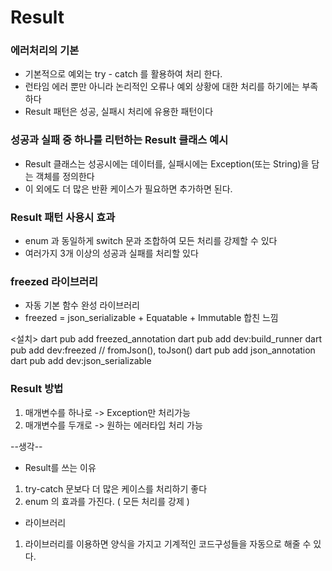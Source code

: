 # Result

### 에러처리의 기본

- 기본적으로 예외는 try - catch 를 활용하여 처리 한다.
- 런타임 에러 뿐만 아니라 논리적인 오류나 예외 상황에 대한 처리를 하기에는 부족하다
- Result 패턴은 성공, 실패시 처리에 유용한 패턴이다

### 성공과 실패 중 하나를 리턴하는 Result 클래스 예시

- Result 클래스는 성공시에는 데이터를, 실패시에는 Exception(또는 String)을 담는 객체를 정의한다
- 이 외에도 더 많은 반환 케이스가 필요하면 추가하면 된다.


### Result 패턴 사용시 효과
- enum 과 동일하게 switch 문과 조합하여 모든 처리를 강제할 수 있다
- 여러가지 3개 이상의 성공과 실패를 처리할 있다

### freezed 라이브러리
- 자동 기본 함수 완성 라이브러리
- freezed = json_serializable + Equatable + Immutable 합친 느낌

<설치>
dart pub add freezed_annotation
dart pub add dev:build_runner
dart pub add dev:freezed
// fromJson(), toJson()
dart pub add json_annotation
dart pub add dev:json_serializable

### Result 방법
1. 매개변수를 하나로 -> Exception만 처리가능
2. 매개변수를 두개로 -> 원하는 에러타입 처리 가능

--생각--
- Result를 쓰는 이유
1.  try-catch 문보다 더 많은 케이스를 처리하기 좋다
2.  enum 의 효과를 가진다. ( 모든 처리를 강제 )
- 라이브러리
1. 라이브러리를 이용하면 양식을 가지고 기계적인 코드구성들을 자동으로 해줄 수 있다.



